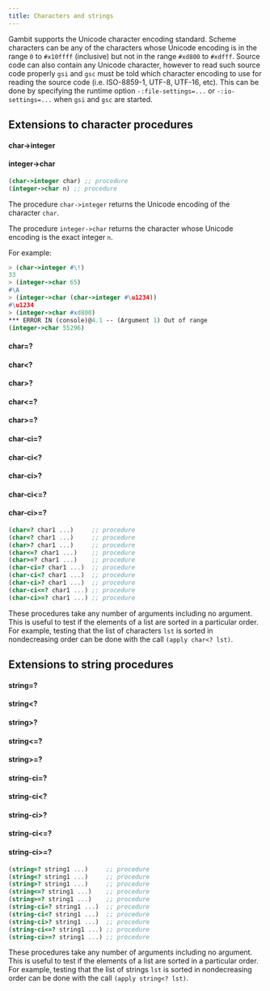 ```yaml
---
title: Characters and strings
---
```


Gambit supports the Unicode character encoding standard. Scheme characters can
be any of the characters whose Unicode encoding is in the range `0` to
`#x10ffff` (inclusive) but not in the range `#xd800` to `#xdfff`. Source code
can also contain any Unicode character, however to read such source code
properly `gsi` and `gsc` must be told which character encoding to use for
reading the source code (i.e. ISO-8859-1, UTF-8, UTF-16, etc). This can be done
by specifying the runtime option `-:file-settings=...` or `-:io-settings=...`
when `gsi` and `gsc` are started.

## Extensions to character procedures

#### char->integer
#### integer->char

```scheme
(char->integer char) ;; procedure
(integer->char n) ;; procedure
```

The procedure `char->integer` returns the Unicode encoding of the character
`char`.

The procedure `integer->char` returns the character whose Unicode encoding is
the exact integer `n`.

For example:

```scheme
> (char->integer #\!)
33
> (integer->char 65)
#\A
> (integer->char (char->integer #\u1234))
#\u1234
> (integer->char #xd800)
*** ERROR IN (console)@4.1 -- (Argument 1) Out of range
(integer->char 55296)
```

#### char=?
#### char<?
#### char>?
#### char<=?
#### char>=?
#### char-ci=?
#### char-ci<?
#### char-ci>?
#### char-ci<=?
#### char-ci>=?

```scheme
(char=? char1 ...)     ;; procedure
(char<? char1 ...)     ;; procedure
(char>? char1 ...)     ;; procedure
(char<=? char1 ...)    ;; procedure
(char>=? char1 ...)    ;; procedure
(char-ci=? char1 ...)  ;; procedure
(char-ci<? char1 ...)  ;; procedure
(char-ci>? char1 ...)  ;; procedure
(char-ci<=? char1 ...) ;; procedure
(char-ci>=? char1 ...) ;; procedure
```

These procedures take any number of arguments including no argument. This is
useful to test if the elements of a list are sorted in a particular order. For
example, testing that the list of characters `lst` is sorted in nondecreasing
order can be done with the call `(apply char<? lst)`.

## Extensions to string procedures

#### string=?
#### string<?
#### string>?
#### string<=?
#### string>=?
#### string-ci=?
#### string-ci<?
#### string-ci>?
#### string-ci<=?
#### string-ci>=?

```scheme
(string=? string1 ...)     ;; procedure
(string<? string1 ...)     ;; procedure
(string>? string1 ...)     ;; procedure
(string<=? string1 ...)    ;; procedure
(string>=? string1 ...)    ;; procedure
(string-ci=? string1 ...)  ;; procedure
(string-ci<? string1 ...)  ;; procedure
(string-ci>? string1 ...)  ;; procedure
(string-ci<=? string1 ...) ;; procedure
(string-ci>=? string1 ...) ;; procedure
```

These procedures take any number of arguments including no argument. This is
useful to test if the elements of a list are sorted in a particular order. For
example, testing that the list of strings `lst` is sorted in nondecreasing order
can be done with the call `(apply string<? lst)`.
